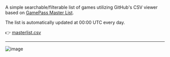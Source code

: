 A simple searchable/filterable list of games utilizing GitHub's CSV viewer based on [GamePass Master List](https://www.reddit.com/r/XboxGamePass/comments/gancnk/master_list_of_all_current_and_removed_game_pass/).

The list is automatically updated at 00:00 UTC every day.

👉 [masterlist.csv](https://github.com/OneBacklog/gamepass/blob/master/masterlist.csv)

---

![image](https://github.com/user-attachments/assets/9810b158-001b-4435-9c66-c8dc303746d0)
